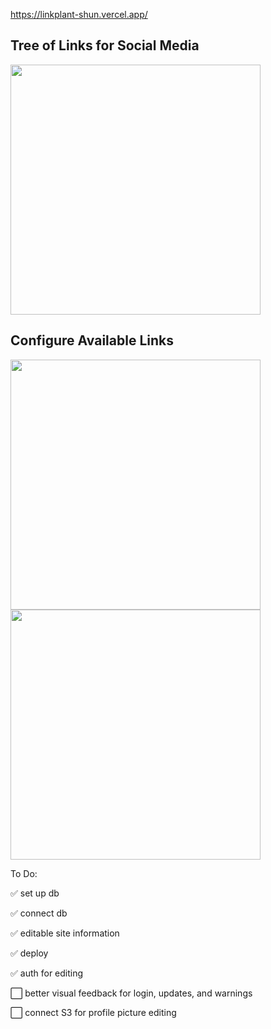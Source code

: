 https://linkplant-shun.vercel.app/

## Tree of Links for Social Media

<img src='https://github.com/japeotter21/linkplant/assets/97000604/c481a5d0-8d26-4de7-bfb1-d426550c6605' height='400' />





## Configure Available Links

<img src='https://github.com/japeotter21/linkplant/assets/97000604/4c0d786c-ff91-4270-8d3a-45aead61c548' height='400' />
<img src='https://github.com/japeotter21/linkplant/assets/97000604/3362beb2-b7fd-4529-902d-7d087e514a18' height='400' />

To Do:
<p>✅ set up db</p>
<p>✅ connect db</p>
<p>✅ editable site information</p>
<p>✅ deploy</p>
<p>✅ auth for editing</p>
<p>⬜ better visual feedback for login, updates, and warnings</p>
<p>⬜ connect S3 for profile picture editing</p>
